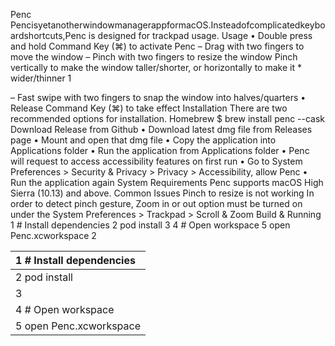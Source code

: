 Penc
PencisyetanotherwindowmanagerappformacOS.Insteadofcomplicatedkeyboardshortcuts,Penc
is designed for trackpad usage.
Usage
• Double press and hold Command Key (⌘) to activate Penc
– Drag with two fingers to move the window
– Pinch with two fingers to resize the window
Pinch vertically to make the window taller/shorter, or horizontally to make it
*
wider/thinner
1

– Fast swipe with two fingers to snap the window into halves/quarters
• Release Command Key (⌘) to take effect
Installation
There are two recommended options for installation.
Homebrew
$ brew install penc --cask
Download Release from Github
• Download latest dmg file from Releases page
• Mount and open that dmg file
• Copy the application into Applications folder
• Run the application from Applications folder
• Penc will request to access accessibility features on first run
• Go to System Preferences > Security & Privacy > Privacy > Accessibility, allow Penc
• Run the application again
System Requirements
Penc supports macOS High Sierra (10.13) and above.
Common Issues
Pinch to resize is not working
In order to detect pinch gesture, Zoom in or out option must be turned on under the System
Preferences > Trackpad > Scroll & Zoom
Build & Running
1 # Install dependencies
2 pod install
3
4 # Open workspace
5 open Penc.xcworkspace
2

| 1 # Install dependencies   |
|:---------------------------|
| 2 pod install              |
| 3                          |
| 4 # Open workspace         |
| 5 open Penc.xcworkspace    |